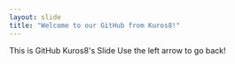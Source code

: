 ```yaml
---
layout: slide
title: "Welcome to our GitHub from Kuros8!"
---
```

This is GitHub Kuros8's Slide
Use the left arrow to go back!